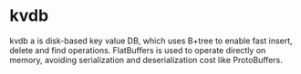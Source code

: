 # kvdb
kvdb a is disk-based key value DB, which uses B+tree to enable fast insert, delete and find operations.
FlatBuffers is used to operate directly on memory, avoiding serialization and deserialization cost like ProtoBuffers.
